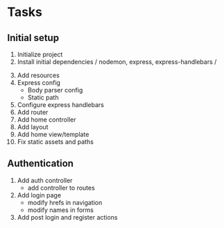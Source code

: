 # Tasks

## Initial setup
1. Initialize project
2. Install initial dependencies / nodemon, express, express-handlebars /
<!-- (npm i -D nodemon(dev dependency))
     (npm i express express-handlebars) -->
3. Add resources
4. Express config
    * Body parser config
    * Static path
5. Configure express handlebars  
6. Add router
7. Add home controller
8. Add layout
9. Add home view/template
10. Fix static assets and paths

## Authentication
1. Add auth controller
    * add controller to routes
2. Add login page
    * modify hrefs in navigation
    * modify names in forms
3. Add post login and register actions    
